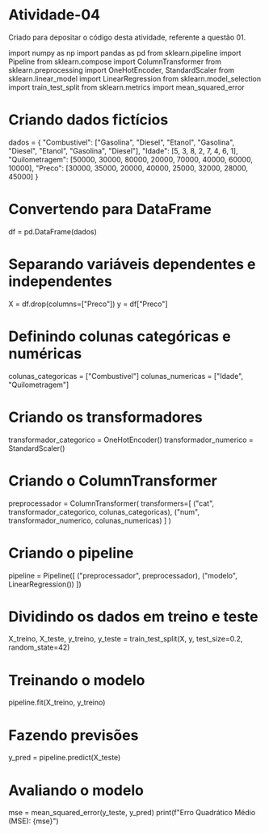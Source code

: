 # Atividade-04
Criado para depositar o código desta atividade, referente a questão 01.

import numpy as np
import pandas as pd
from sklearn.pipeline import Pipeline
from sklearn.compose import ColumnTransformer
from sklearn.preprocessing import OneHotEncoder, StandardScaler
from sklearn.linear_model import LinearRegression
from sklearn.model_selection import train_test_split
from sklearn.metrics import mean_squared_error

# Criando dados fictícios
dados = {
    "Combustivel": ["Gasolina", "Diesel", "Etanol", "Gasolina", "Diesel", "Etanol", "Gasolina", "Diesel"],
    "Idade": [5, 3, 8, 2, 7, 4, 6, 1],
    "Quilometragem": [50000, 30000, 80000, 20000, 70000, 40000, 60000, 10000],
    "Preco": [30000, 35000, 20000, 40000, 25000, 32000, 28000, 45000]
}

# Convertendo para DataFrame
df = pd.DataFrame(dados)

# Separando variáveis dependentes e independentes
X = df.drop(columns=["Preco"])
y = df["Preco"]

# Definindo colunas categóricas e numéricas
colunas_categoricas = ["Combustivel"]
colunas_numericas = ["Idade", "Quilometragem"]

# Criando os transformadores
transformador_categorico = OneHotEncoder()
transformador_numerico = StandardScaler()

# Criando o ColumnTransformer
preprocessador = ColumnTransformer(
    transformers=[
        ("cat", transformador_categorico, colunas_categoricas),
        ("num", transformador_numerico, colunas_numericas)
    ]
)

# Criando o pipeline
pipeline = Pipeline([
    ("preprocessador", preprocessador),
    ("modelo", LinearRegression())
])

# Dividindo os dados em treino e teste
X_treino, X_teste, y_treino, y_teste = train_test_split(X, y, test_size=0.2, random_state=42)

# Treinando o modelo
pipeline.fit(X_treino, y_treino)

# Fazendo previsões
y_pred = pipeline.predict(X_teste)

# Avaliando o modelo
mse = mean_squared_error(y_teste, y_pred)
print(f"Erro Quadrático Médio (MSE): {mse}")
